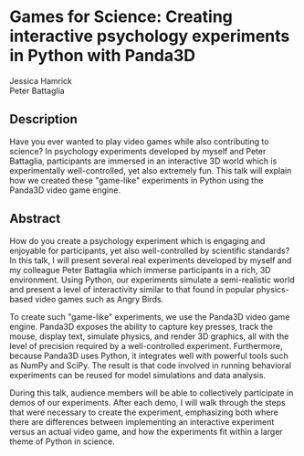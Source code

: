 # Games for Science: Creating interactive psychology experiments in Python with Panda3D

Jessica Hamrick  
Peter Battaglia

## Description

Have you ever wanted to play video games while also contributing to
science? In psychology experiments developed by myself and Peter
Battaglia, participants are immersed in an interactive 3D world which
is experimentally well-controlled, yet also extremely fun. This talk
will explain how we created these "game-like" experiments in Python
using the Panda3D video game engine.

## Abstract

How do you create a psychology experiment which is engaging and
enjoyable for participants, yet also well-controlled by scientific
standards? In this talk, I will present several real experiments
developed by myself and my colleague Peter Battaglia which immerse
participants in a rich, 3D environment. Using Python, our experiments
simulate a semi-realistic world and present a level of interactivity
similar to that found in popular physics-based video games such as
Angry Birds.

To create such "game-like" experiments, we use the Panda3D video game
engine. Panda3D exposes the ability to capture key presses, track the
mouse, display text, simulate physics, and render 3D graphics, all
with the level of precision required by a well-controlled
experiment. Furthermore, because Panda3D uses Python, it integrates
well with powerful tools such as NumPy and SciPy. The result is that
code involved in running behavioral experiments can be reused for
model simulations and data analysis.

During this talk, audience members will be able to collectively
participate in demos of our experiments. After each demo, I will walk
through the steps that were necessary to create the experiment,
emphasizing both where there are differences between implementing an
interactive experiment versus an actual video game, and how the
experiments fit within a larger theme of Python in science.
